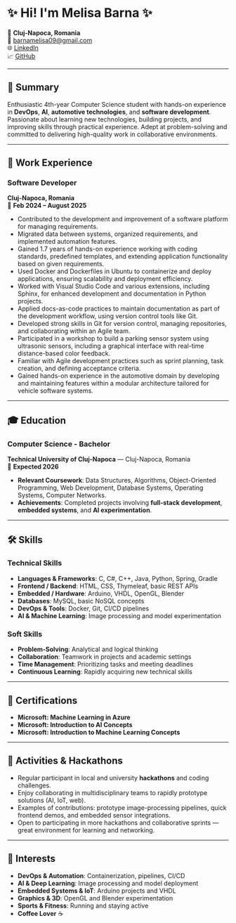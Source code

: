 # ✨ Hi! I'm Melisa Barna ✨

📍 **Cluj-Napoca, Romania**  
📧 barnamelisa09@gmail.com  
🌐 [LinkedIn](https://www.linkedin.com/in/melisa-barna-21477b2a1/)  
📈 [GitHub](https://github.com/barnamelisa)  

---

## 📝 Summary  
Enthusiastic 4th-year Computer Science student with hands-on experience in **DevOps**, **AI**, **automotive technologies**, and **software development**. Passionate about learning new technologies, building projects, and improving skills through practical experience. Adept at problem-solving and committed to delivering high-quality work in collaborative environments.

---

## 💼 Work Experience  

### Software Developer  
**Cluj-Napoca, Romania**  
📅 **Feb 2024 – August 2025**  

- Contributed to the development and improvement of a software platform for managing requirements.  
- Migrated data between systems, organized requirements, and implemented automation features.  
- Gained 1.7 years of hands-on experience working with coding standards, predefined templates, and extending application functionality based on given requirements.  
- Used Docker and Dockerfiles in Ubuntu to containerize and deploy applications, ensuring scalability and deployment efficiency.  
- Worked with Visual Studio Code and various extensions, including Sphinx, for enhanced development and documentation in Python projects.  
- Applied docs-as-code practices to maintain documentation as part of the development workflow, using version control tools like Git.  
- Developed strong skills in Git for version control, managing repositories, and collaborating within an Agile team.  
- Participated in a workshop to build a parking sensor system using ultrasonic sensors, including a graphical interface with real-time distance-based color feedback.  
- Familiar with Agile development practices such as sprint planning, task creation, and defining acceptance criteria.  
- Gained hands-on experience in the automotive domain by developing and maintaining features within a modular architecture tailored for vehicle software systems.  

---

## 🎓 Education  

### Computer Science - Bachelor  
**Technical University of Cluj-Napoca** — Cluj-Napoca, Romania  
📅 **Expected 2026**  

- **Relevant Coursework**: Data Structures, Algorithms, Object-Oriented Programming, Web Development, Database Systems, Operating Systems, Computer Networks.  
- **Achievements**: Completed projects involving **full-stack development**, **embedded systems**, and **AI experimentation**.  

---

## 🛠️ Skills  

### Technical Skills  
- **Languages & Frameworks**: C, C#, C++, Java, Python, Spring, Gradle  
- **Frontend / Backend**: HTML, CSS, Thymeleaf, basic REST APIs  
- **Embedded / Hardware**: Arduino, VHDL, OpenGL, Blender  
- **Databases**: MySQL, basic NoSQL concepts  
- **DevOps & Tools**: Docker, Git, CI/CD pipelines  
- **AI & Machine Learning**: Image processing and model experimentation  

### Soft Skills  
- **Problem-Solving**: Analytical and logical thinking  
- **Collaboration**: Teamwork in projects and academic settings  
- **Time Management**: Prioritizing tasks and meeting deadlines  
- **Continuous Learning**: Rapidly acquiring new technical skills  

---

## 🏅 Certifications  

- **Microsoft: Machine Learning in Azure**  
- **Microsoft: Introduction to AI Concepts**  
- **Microsoft: Introduction to Machine Learning Concepts**  

---

## 🏃 Activities & Hackathons

- Regular participant in local and university **hackathons** and coding challenges.  
- Enjoy collaborating in multidisciplinary teams to rapidly prototype solutions (AI, IoT, web).  
- Examples of contributions: prototype image-processing pipelines, quick frontend demos, and embedded sensor integrations.  
- Open to participating in more hackathons and collaborative sprints — great environment for learning and networking.

---

## 🌟 Interests  
- **DevOps & Automation**: Containerization, pipelines, CI/CD  
- **AI & Deep Learning**: Image processing and model deployment  
- **Embedded Systems & IoT**: Arduino projects and VHDL  
- **Graphics & 3D**: OpenGL and Blender experimentation  
- **Sports & Fitness**: Running and staying active  
- **Coffee Lover** ☕  
